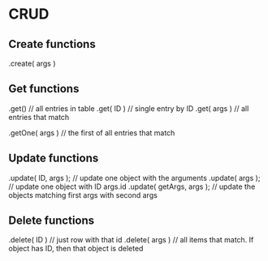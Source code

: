 CRUD
====

Create functions
------------
.create( args )

Get functions
------------
.get() // all entries in table
.get( ID ) // single entry by ID
.get( args ) // all entries that match

.getOne( args ) // the first of all entries that match

Update functions
------------
.update( ID, args ); // update one object with the arguments
.update( args ); // update one object with ID args.id
.update( getArgs, args ); // update the objects matching first args with second args

Delete functions
------------
.delete( ID ) // just row with that id
.delete( args ) // all items that match. If object has ID, then that object is deleted
